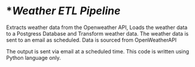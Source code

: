 # **Weather ETL Pipeline*
Extracts weather data from the Openweather API, Loads the weather data to a Postgress Database and Transform weather data. 
The weather data is sent to an email as scheduled.
Data is sourced from OpenWeatherAPI


The output is sent via email at a scheduled time.
This code is written using Python language only. 
